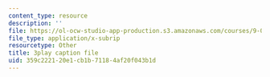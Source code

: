 ```yaml
---
content_type: resource
description: ''
file: https://ol-ocw-studio-app-production.s3.amazonaws.com/courses/9-00-introduction-to-psychology-fall-2004/359c222120e1cb1b71184af20f043b1d_10500.srt
file_type: application/x-subrip
resourcetype: Other
title: 3play caption file
uid: 359c2221-20e1-cb1b-7118-4af20f043b1d
---
```

